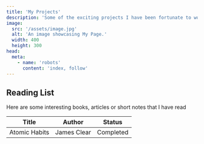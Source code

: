 ```yaml
---
title: 'My Projects'
description: 'Some of the exciting projects I have been fortunate to work on or currently engaged in'
image:
  src: '/assets/image.jpg'
  alt: 'An image showcasing My Page.'
  width: 400
  height: 300
head:
  meta:
    - name: 'robots'
      content: 'index, follow'
---
```


<h2>Reading List</h2>

Here are some interesting books, articles or short notes that I have read



| Title              |  Author           | Status |
| -----------------  |  :----------:     | ------ |
| Atomic Habits      |  James Clear      | Completed |


